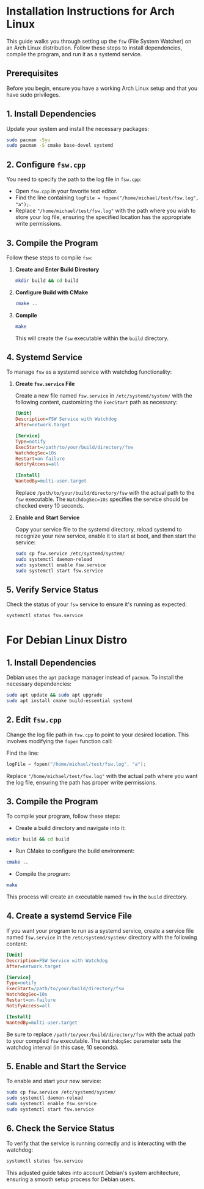 # Installation Instructions for Arch Linux

This guide walks you through setting up the `fsw` (File System Watcher) on an Arch Linux distribution. Follow these steps to install dependencies, compile the program, and run it as a systemd service.

## Prerequisites

Before you begin, ensure you have a working Arch Linux setup and that you have sudo privileges.

## 1. Install Dependencies

Update your system and install the necessary packages:

```bash
sudo pacman -Syu
sudo pacman -S cmake base-devel systemd
```

## 2. Configure `fsw.cpp`

You need to specify the path to the log file in `fsw.cpp`:

- Open `fsw.cpp` in your favorite text editor.
- Find the line containing `logFile = fopen("/home/michael/test/fsw.log", "a");`.
- Replace `"/home/michael/test/fsw.log"` with the path where you wish to store your log file, ensuring the specified location has the appropriate write permissions.

## 3. Compile the Program

Follow these steps to compile `fsw`:

1. **Create and Enter Build Directory**
    ```bash
    mkdir build && cd build
    ```
   
2. **Configure Build with CMake**
    ```bash
    cmake ..
    ```

3. **Compile**
    ```bash
    make
    ```
   
   This will create the `fsw` executable within the `build` directory.

## 4. Systemd Service

To manage `fsw` as a systemd service with watchdog functionality:

1. **Create `fsw.service` File**

   Create a new file named `fsw.service` in `/etc/systemd/system/` with the following content, customizing the `ExecStart` path as necessary:

    ```ini
    [Unit]
    Description=FSW Service with Watchdog
    After=network.target

    [Service]
    Type=notify
    ExecStart=/path/to/your/build/directory/fsw
    WatchdogSec=10s
    Restart=on-failure
    NotifyAccess=all

    [Install]
    WantedBy=multi-user.target
    ```

   Replace `/path/to/your/build/directory/fsw` with the actual path to the `fsw` executable. The `WatchdogSec=10s` specifies the service should be checked every 10 seconds.

2. **Enable and Start Service**
   
   Copy your service file to the systemd directory, reload systemd to recognize your new service, enable it to start at boot, and then start the service:

    ```bash
    sudo cp fsw.service /etc/systemd/system/
    sudo systemctl daemon-reload
    sudo systemctl enable fsw.service
    sudo systemctl start fsw.service
    ```

## 5. Verify Service Status

Check the status of your `fsw` service to ensure it's running as expected:

```bash
systemctl status fsw.service
```


# For Debian Linux Distro

## 1. Install Dependencies

Debian uses the `apt` package manager instead of `pacman`. To install the necessary dependencies:

```bash
sudo apt update && sudo apt upgrade
sudo apt install cmake build-essential systemd
```

## 2. Edit `fsw.cpp`

Change the log file path in `fsw.cpp` to point to your desired location. This involves modifying the `fopen` function call:

Find the line:
```cpp
logFile = fopen("/home/michael/test/fsw.log", "a");
```

Replace `"/home/michael/test/fsw.log"` with the actual path where you want the log file, ensuring the path has proper write permissions.

## 3. Compile the Program

To compile your program, follow these steps:

- Create a build directory and navigate into it:
```bash
mkdir build && cd build
```

- Run CMake to configure the build environment:
```bash
cmake ..
```

- Compile the program:
```bash
make
```

This process will create an executable named `fsw` in the `build` directory.

## 4. Create a systemd Service File

If you want your program to run as a systemd service, create a service file named `fsw.service` in the `/etc/systemd/system/` directory with the following content:

```ini
[Unit]
Description=FSW Service with Watchdog
After=network.target

[Service]
Type=notify
ExecStart=/path/to/your/build/directory/fsw
WatchdogSec=10s
Restart=on-failure
NotifyAccess=all

[Install]
WantedBy=multi-user.target
```

Be sure to replace `/path/to/your/build/directory/fsw` with the actual path to your compiled `fsw` executable. The `WatchdogSec` parameter sets the watchdog interval (in this case, 10 seconds).

## 5. Enable and Start the Service

To enable and start your new service:

```bash
sudo cp fsw.service /etc/systemd/system/
sudo systemctl daemon-reload
sudo systemctl enable fsw.service
sudo systemctl start fsw.service
```

## 6. Check the Service Status

To verify that the service is running correctly and is interacting with the watchdog:

```bash
systemctl status fsw.service
```

This adjusted guide takes into account Debian's system architecture, ensuring a smooth setup process for Debian users.
